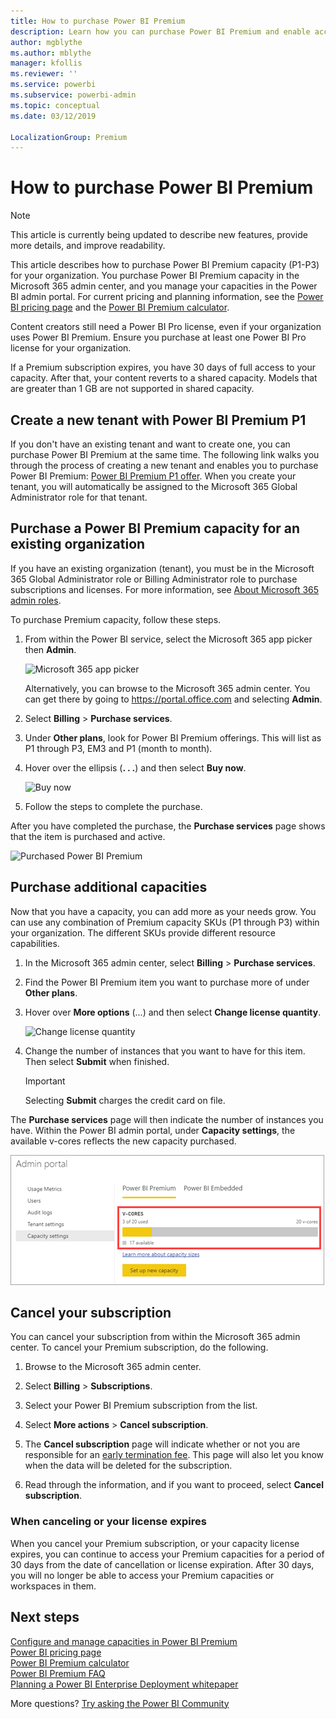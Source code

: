 ```yaml
---
title: How to purchase Power BI Premium
description: Learn how you can purchase Power BI Premium and enable access to content for your entire organization.
author: mgblythe
ms.author: mblythe
manager: kfollis
ms.reviewer: ''
ms.service: powerbi
ms.subservice: powerbi-admin
ms.topic: conceptual
ms.date: 03/12/2019

LocalizationGroup: Premium
---
```


# How to purchase Power BI Premium

> [!NOTE]
> This article is currently being updated to describe new features, provide more details, and improve readability. 

This article describes how to purchase Power BI Premium capacity (P1-P3) for your organization. You purchase Power BI Premium capacity in the Microsoft 365 admin center, and you manage your capacities in the Power BI admin portal. For current pricing and planning information, see the [Power BI pricing page](https://powerbi.microsoft.com/pricing/) and the [Power BI Premium calculator](https://powerbi.microsoft.com/calculator/).

Content creators still need a Power BI Pro license, even if your organization uses Power BI Premium. Ensure you purchase at least one Power BI Pro license for your organization.

If a Premium subscription expires, you have 30 days of full access to your capacity. After that, your content reverts to a shared capacity. Models that are greater than 1 GB are not supported in shared capacity.

## Create a new tenant with Power BI Premium P1

If you don't have an existing tenant and want to create one, you can purchase Power BI Premium at the same time. The following link walks you through the process of creating a new tenant and enables you to purchase Power BI Premium: [Power BI Premium P1 offer](https://signup.microsoft.com/Signup?OfferId=b3ec5615-cc11-48de-967d-8d79f7cb0af1). When you create your tenant, you will automatically be assigned to the Microsoft 365 Global Administrator role for that tenant.

## Purchase a Power BI Premium capacity for an existing organization

If you have an existing organization (tenant), you must be in the Microsoft 365 Global Administrator role or Billing Administrator role to purchase subscriptions and licenses. For more information, see [About Microsoft 365 admin roles](https://support.office.com/article/About-Office-365-admin-roles-da585eea-f576-4f55-a1e0-87090b6aaa9d).

To purchase Premium capacity, follow these steps.

1. From within the Power BI service, select the Microsoft 365 app picker then **Admin**.

    ![Microsoft 365 app picker](media/service-admin-premium-purchase/o365-app-picker.png)

    Alternatively, you can browse to the Microsoft 365 admin center. You can get there by going to https://portal.office.com and selecting **Admin**.

1. Select **Billing** > **Purchase services**.

1. Under **Other plans**, look for Power BI Premium offerings. This will list as P1 through P3, EM3 and P1 (month to month).

1. Hover over the ellipsis (**. . .**) and then select **Buy now**.

    ![Buy now](media/service-admin-premium-purchase/premium-purchase.png)

1. Follow the steps to complete the purchase.

After you have completed the purchase, the **Purchase services** page shows that the item is purchased and active.

![Purchased Power BI Premium](media/service-admin-premium-purchase/premium-purchased.png)

## Purchase additional capacities

Now that you have a capacity, you can add more as your needs grow. You can use any combination of Premium capacity SKUs (P1 through P3) within your organization. The different SKUs provide different resource capabilities.

1. In the Microsoft 365 admin center, select **Billing** > **Purchase services**.

1. Find the Power BI Premium item you want to purchase more of under **Other plans**.

1. Hover over **More options** (...) and then select **Change license quantity**.

    ![Change license quantity](media/service-admin-premium-purchase/premium-purchase-more.png)

1. Change the number of instances that you want to have for this item. Then select **Submit** when finished.

   > [!IMPORTANT]
   > Selecting **Submit** charges the credit card on file.

The **Purchase services** page will then indicate the number of instances you have. Within the Power BI admin portal, under **Capacity settings**, the available v-cores reflects the new capacity purchased.

![Available v-cores for Power BI Premium capacity](media/service-admin-premium-purchase/premium-capacities.png)

## Cancel your subscription

You can cancel your subscription from within the Microsoft 365 admin center. To cancel your Premium subscription, do the following.

1. Browse to the Microsoft 365 admin center.

1. Select **Billing** > **Subscriptions**.

1. Select your Power BI Premium subscription from the list.

1. Select **More actions** > **Cancel subscription**.

1. The **Cancel subscription** page will indicate whether or not you are responsible for an [early termination fee](https://support.office.com/article/early-termination-fees-6487d4de-401a-466f-8bc3-c0beb5cc40d3). This page will also let you know when the data will be deleted for the subscription.

1. Read through the information, and if you want to proceed, select **Cancel subscription**.

### When canceling or your license expires

When you cancel your Premium subscription, or your capacity license expires, you can continue to access your Premium capacities for a period of 30 days from the date of cancellation or license expiration. After 30 days, you will no longer be able to access your Premium capacities or workspaces in them.

## Next steps

[Configure and manage capacities in Power BI Premium](service-admin-premium-manage.md)\
[Power BI pricing page](https://powerbi.microsoft.com/pricing/)\
[Power BI Premium calculator](https://powerbi.microsoft.com/calculator/)\
[Power BI Premium FAQ](service-premium-faq.md)\
[Planning a Power BI Enterprise Deployment whitepaper](https://aka.ms/pbienterprisedeploy)

More questions? [Try asking the Power BI Community](https://community.powerbi.com/)
